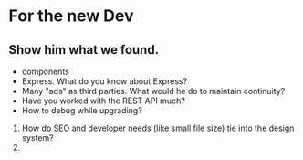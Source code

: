 # For the new Dev

## Show him what we found.

- components
- Express. What do you know about Express?
- Many "ads" as third parties. What would he do to maintain continuity?
- Have you worked with the REST API much?
- How to debug while upgrading?


1. How do SEO and developer needs (like small file size) tie into the design system?
2.